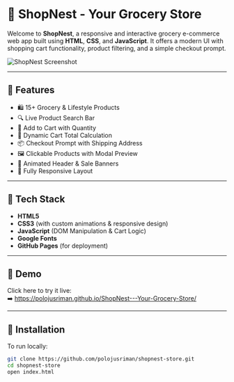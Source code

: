 # 🛒 ShopNest - Your Grocery Store

Welcome to **ShopNest**, a responsive and interactive grocery e-commerce web app built using **HTML**, **CSS**, and **JavaScript**. It offers a modern UI with shopping cart functionality, product filtering, and a simple checkout prompt.

![ShopNest Screenshot](https://via.placeholder.com/800x400.png?text=ShopNest+E-Commerce+Demo)

---

## 🚀 Features

- 🛍️ 15+ Grocery & Lifestyle Products
- 🔍 Live Product Search Bar
- 🧺 Add to Cart with Quantity
- 🛒 Dynamic Cart Total Calculation
- 📦 Checkout Prompt with Shipping Address
- 🖼️ Clickable Products with Modal Preview
- 🎉 Animated Header & Sale Banners
- 📱 Fully Responsive Layout

---

## 🧰 Tech Stack

- **HTML5**
- **CSS3** (with custom animations & responsive design)
- **JavaScript** (DOM Manipulation & Cart Logic)
- **Google Fonts**
- **GitHub Pages** (for deployment)

---

## 📸 Demo

Click here to try it live:  
➡️ https://polojusriman.github.io/ShopNest---Your-Grocery-Store/

---

## 🔧 Installation

To run locally:

```bash
git clone https://github.com/polojusriman/shopnest-store.git
cd shopnest-store
open index.html
